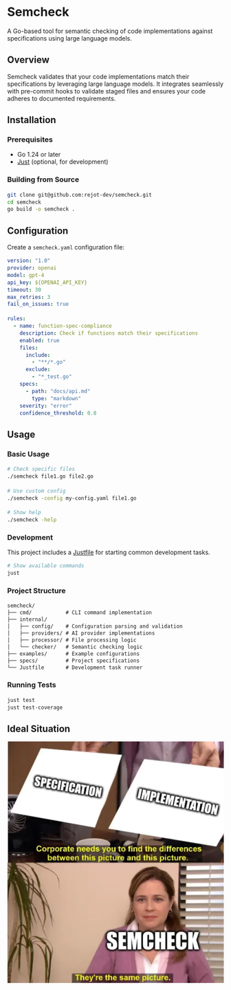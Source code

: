 # Semcheck

A Go-based tool for semantic checking of code implementations against specifications using large language models.

## Overview

Semcheck validates that your code implementations match their specifications by leveraging large language models. It integrates seamlessly with pre-commit hooks to validate staged files and ensures your code adheres to documented requirements.

## Installation

### Prerequisites

- Go 1.24 or later
- [Just](https://github.com/casey/just) (optional, for development)

### Building from Source

```bash
git clone git@github.com:rejot-dev/semcheck.git
cd semcheck
go build -o semcheck .
```

## Configuration

Create a `semcheck.yaml` configuration file:

```yaml
version: "1.0"
provider: openai
model: gpt-4
api_key: ${OPENAI_API_KEY}
timeout: 30
max_retries: 3
fail_on_issues: true

rules:
  - name: function-spec-compliance
    description: Check if functions match their specifications
    enabled: true
    files:
      include:
        - "**/*.go"
      exclude:
        - "*_test.go"
    specs:
      - path: "docs/api.md"
        type: "markdown"
    severity: "error"
    confidence_threshold: 0.8
```

## Usage

### Basic Usage

```bash
# Check specific files
./semcheck file1.go file2.go

# Use custom config
./semcheck -config my-config.yaml file1.go

# Show help
./semcheck -help
```

### Development

This project includes a [Justfile](./Justfile) for starting common development tasks.

```bash
# Show available commands
just
```

### Project Structure

```
semcheck/
├── cmd/           # CLI command implementation
├── internal/
│   ├── config/    # Configuration parsing and validation
│   ├── providers/ # AI provider implementations
│   ├── processor/ # File processing logic
│   └── checker/   # Semantic checking logic
├── examples/      # Example configurations
├── specs/         # Project specifications
└── Justfile       # Development task runner
```

### Running Tests

```bash
just test
just test-coverage
```

## Ideal Situation

![The Office meme: 'Corporate needs you to find the difference between these pictures' showing 'specification' and 'implementation', with semcheck saying 'they are the same picture'](./assets/office-meme.webp)
